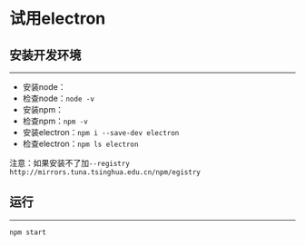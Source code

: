 # 试用electron

## 安装开发环境

---

* 安装node：
* 检查node：`node -v`
* 安装npm：
* 检查npm：`npm -v`
* 安装electron：`npm i --save-dev electron`
* 检查electron：`npm ls electron`

注意：如果安装不了加`--registry http://mirrors.tuna.tsinghua.edu.cn/npm/egistry`


## 运行

---

`npm start`